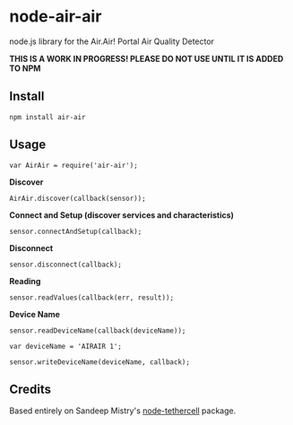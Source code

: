 node-air-air
============

node.js library for the Air.Air! Portal Air Quality Detector

**THIS IS A WORK IN PROGRESS! PLEASE DO NOT USE UNTIL IT IS ADDED TO NPM**

Install
-------

    npm install air-air

Usage
-----

    var AirAir = require('air-air');

__Discover__

    AirAir.discover(callback(sensor));

__Connect and Setup (discover services and characteristics)__

    sensor.connectAndSetup(callback);

__Disconnect__

    sensor.disconnect(callback);

__Reading__

    sensor.readValues(callback(err, result));

__Device Name__

    sensor.readDeviceName(callback(deviceName));

    var deviceName = 'AIRAIR 1';

    sensor.writeDeviceName(deviceName, callback);

Credits
-------

Based entirely on Sandeep Mistry's [node-tethercell](https://github.com/sandeepmistry/node-tethercell) package.
